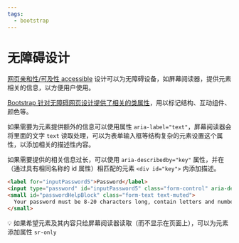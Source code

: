 ```yaml
---
tags:
  - bootstrap
---
```


# 无障碍设计
[网页亲和性/可及性 accessible](https://www.w3.org/TR/wai-aria/) 设计可以为无障碍设备，如屏幕阅读器，提供元素相关的信息，以方便用户使用。

[Bootstrap 针对无障碍网页设计提供了相关的类属性](https://getbootstrap.com/docs/4.4/getting-started/accessibility/)，用以标记结构、互动组件、颜色等。

如果需要为元素提供额外的信息可以使用属性 `aria-label="text"`，屏幕阅读器会将里面的文字 `text` 读取处理，可以为表单输入框等结构复杂的元素设置这个属性，以添加相关的描述性内容。

如果需要提供的相关信息过长，可以使用 `aria-describedby="key"` 属性，并在（通过具有相同名称的 id 属性）相匹配的元素 `<div id="key">` 内添加描述。

```html
<label for="inputPassword5">Password</label>
<input type="password" id="inputPassword5" class="form-control" aria-describedby="passwordHelpBlock">
<small id="passwordHelpBlock" class="form-text text-muted">
  Your password must be 8-20 characters long, contain letters and numbers, and must not contain spaces, special characters, or emoji.
</small>
```

:bulb: 如果希望元素及其内容只给屏幕阅读器读取（而不显示在页面上），可以为元素添加属性 `sr-only`